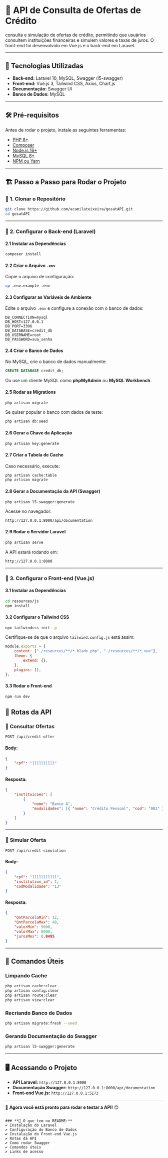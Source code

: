 # 🏦 API de Consulta de Ofertas de Crédito

consulta e simulação de ofertas de crédito, permitindo que usuários consultem instituições financeiras e simulem valores e taxas de juros. O front-end foi desenvolvido em Vue.js e o back-end em Laravel.

---

## 🚀 **Tecnologias Utilizadas**

-   **Back-end:** Laravel 10, MySQL, Swagger (l5-swagger)
-   **Front-end:** Vue.js 3, Tailwind CSS, Axios, Chart.js
-   **Documentação:** Swagger UI
-   **Banco de Dados:** MySQL

---

## 🛠 **Pré-requisitos**

Antes de rodar o projeto, instale as seguintes ferramentas:

-   [PHP 8+](https://www.php.net/)
-   [Composer](https://getcomposer.org/)
-   [Node.js 16+](https://nodejs.org/)
-   [MySQL 8+](https://www.mysql.com/)
-   [NPM ou Yarn](https://nodejs.org/)

---

## 🏗 **Passo a Passo para Rodar o Projeto**

### 🔹 **1. Clonar o Repositório**

```sh
git clone https://github.com/acamilateixeira/gosatAPI.git
cd gosatAPI
```

---

### 🔹 **2. Configurar o Back-end (Laravel)**

#### **2.1 Instalar as Dependências**

```sh
composer install
```

#### **2.2 Criar o Arquivo `.env`**

Copie o arquivo de configuração:

```sh
cp .env.example .env
```

#### **2.3 Configurar as Variáveis de Ambiente**

Edite o arquivo `.env` e configure a conexão com o banco de dados:

```env
DB_CONNECTION=mysql
DB_HOST=127.0.0.1
DB_PORT=3306
DB_DATABASE=credit_db
DB_USERNAME=root
DB_PASSWORD=sua_senha
```

#### **2.4 Criar o Banco de Dados**

No MySQL, crie o banco de dados manualmente:

```sql
CREATE DATABASE credit_db;
```

Ou use um cliente MySQL como **phpMyAdmin** ou **MySQL Workbench**.

#### **2.5 Rodar as Migrations**

```sh
php artisan migrate
```

Se quiser popular o banco com dados de teste:

```sh
php artisan db:seed
```

#### **2.6 Gerar a Chave da Aplicação**

```sh
php artisan key:generate
```

#### **2.7 Criar a Tabela de Cache**

Caso necessário, execute:

```sh
php artisan cache:table
php artisan migrate
```

#### **2.8 Gerar a Documentação da API (Swagger)**

```sh
php artisan l5-swagger:generate
```

Acesse no navegador:

```
http://127.0.0.1:8000/api/documentation
```

#### **2.9 Rodar o Servidor Laravel**

```sh
php artisan serve
```

A API estará rodando em:

```
http://127.0.0.1:8000
```

---

### 🔹 **3. Configurar o Front-end (Vue.js)**

#### **3.1 Instalar as Dependências**

```sh
cd resources/js
npm install
```

#### **3.2 Configurar o Tailwind CSS**

```sh
npx tailwindcss init -p
```

Certifique-se de que o arquivo `tailwind.config.js` está assim:

```js
module.exports = {
    content: ["./resources/**/*.blade.php", "./resources/**/*.vue"],
    theme: {
        extend: {},
    },
    plugins: [],
};
```

#### **3.3 Rodar o Front-end**

```sh
npm run dev
```

## 🎯 **Rotas da API**

### 📌 **Consultar Ofertas**

```http
POST /api/credit-offer
```

#### **Body:**

```json
{
    "cpf": "1111111111"
}
```

#### **Resposta:**

```json
{
    "instituicoes": [
        {
            "nome": "Banco A",
            "modalidades": [{ "nome": "Crédito Pessoal", "cod": "001" }]
        }
    ]
}
```

---

### 📌 **Simular Oferta**

```http
POST /api/credit-simulation
```

#### **Body:**

```json
{
    "cpf": "11111111111",
    "institution_id": 1,
    "codModalidade": "13"
}
```

#### **Resposta:**

```json
{
    "QntParcelaMin": 12,
    "QntParcelaMax": 48,
    "valorMin": 5000,
    "valorMax": 8000,
    "jurosMes": 0.0495
}
```

---

## 🔧 **Comandos Úteis**

### **Limpando Cache**

```sh
php artisan cache:clear
php artisan config:clear
php artisan route:clear
php artisan view:clear
```

### **Recriando Banco de Dados**

```sh
php artisan migrate:fresh --seed
```

### **Gerando Documentação do Swagger**

```sh
php artisan l5-swagger:generate
```

---

## 🖥 **Acessando o Projeto**

-   **API Laravel:** `http://127.0.0.1:8000`
-   **Documentação Swagger:** `http://127.0.0.1:8000/api/documentation`
-   **Front-end Vue.js:** `http://127.0.0.1:5173`

---

🚀 **Agora você está pronto para rodar e testar a API!** 😊

```

### **📌 O que tem no README:**
✔️ Instalação do Laravel
✔️ Configuração do Banco de Dados
✔️ Instalação do Front-end Vue.js
✔️ Rotas da API
✔️ Como rodar Swagger
✔️ Comandos úteis
✔️ Links de acesso

```
